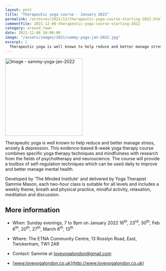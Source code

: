 ```yaml
---
layout: post
title: "Therapeutic yoga course - January 2022"
permalink: /archives/2021/12/therapeutic-yoga-course-starting-2022.html
commentfile: 2021-12-08-therapeutic-yoga-course-starting-2022
category: around_town
date: 2021-12-08 10:00:00
image: "/assets/images/2021/sammy-yoga-jan-2022.jpg"
excerpt: |
  Therapeutic yoga is well known to help reduce and better manage stress, anxiety & depression. This evidence-based 8-week yoga therapy course combines specific yoga therapy techniques and mindfulness with research from the fields of psychotherapy and neuroscience. The course will provide a toolbox of self-regulation techniques which can be used daily to improve and better manage mental health.
---
```


<a href="/assets/images/2021/sammy-yoga-jan-2022.jpg" title="Click for a larger image"><img src="/assets/images/2021/sammy-yoga-jan-2022-thumb.jpg" width="250" alt="Image - sammy-yoga-jan-2022"  class="photo right"/></a>

Therapeutic yoga is well known to help reduce and better manage stress, anxiety & depression. This evidence-based 8-week yoga therapy course combines specific yoga therapy techniques and mindfulness with research from the fields of psychotherapy and neuroscience. The course will provide a toolbox of self-regulation techniques which can be used daily to improve and better manage mental health.

Developed by 'The Minded Institute' and delivered by Yoga Therapist Sammie Mason, each two-hour class is suitable for all levels and includes a weekly theme, breath and physical practice, mindful activity, relaxation, meditation and discussion.

## More information

- When: Sunday evenings, 7 to 9pm on January 2022 16<sup>th</sup>, 23<sup>rd</sup>, 30<sup>th</sup>, Feb 6<sup>th</sup>, 20<sup>th</sup>, 27<sup>th</sup>, March 6<sup>th</sup>, 13<sup>th</sup>
- Where: The ETNA Community Centre, 13 Rosslyn Road, East, Twickenham, TW1 2AR

- Contact: Sammie at [loveyogalondon@gmail.com](mailto:loveyogalondon@gmail.com)
- [www.loveyogalondon.co.uk](http://www.loveyogalondon.co.uk)

<a href="/assets/images/2021/sammy-yoga-jan-2022.jpg" title="Click for a larger image"></a>
